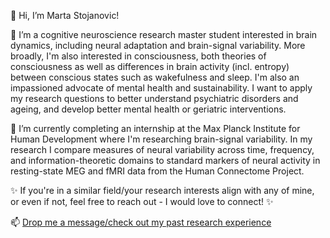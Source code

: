 👋 Hi, I’m Marta Stojanovic!


👀 I’m a cognitive neuroscience research master student interested in brain dynamics, including neural adaptation and brain-signal variability. More broadly, I'm also interested in consciousness, both theories of consciousness as well as differences in brain activity (incl. entropy) between conscious states such as wakefulness and sleep. I'm also an impassioned advocate of mental health and sustainability. I want to apply my research questions to better understand psychiatric disorders and ageing, and develop better mental health or geriatric interventions.

🌱 I’m currently completing an internship at the Max Planck Institute for Human Development where I'm researching brain-signal variability. In my research I compare measures of neural variability across time, frequency, and information-theoretic domains to standard markers of neural activity in resting-state MEG and fMRI data from the Human Connectome Project.

✨ If you're in a similar field/your research interests align with any of mine, or even if not, feel free to reach out - I would love to connect! ✨

📫 [Drop me a message/check out my past research experience](https://www.linkedin.com/in/marta-stojanovic/)
